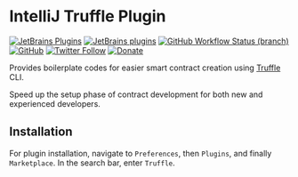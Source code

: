 # IntelliJ Truffle Plugin

[![JetBrains Plugins](https://img.shields.io/jetbrains/plugin/v/18559-truffle)](https://plugins.jetbrains.com/plugin/18559-truffle)
[![JetBrains plugins](https://img.shields.io/jetbrains/plugin/d/18559-truffle)](https://plugins.jetbrains.com/plugin/18559-truffle/versions)
[![GitHub Workflow Status (branch)](https://img.shields.io/github/actions/workflow/status/nekofar/intellij-truffle/build.yml?branch=master)](https://github.com/nekofar/intellij-truffle/actions/workflows/build.yml)
[![GitHub](https://img.shields.io/github/license/nekofar/intellij-truffle)](https://github.com/nekofar/intellij-truffle/blob/master/LICENSE)
[![Twitter Follow](https://img.shields.io/badge/follow-%40nekofar-1DA1F2?logo=twitter&style=flat)](https://twitter.com/nekofar)
[![Donate](https://img.shields.io/badge/donate-nekofar.crypto-a2b9bc?logo=ko-fi&logoColor=white)](https://ud.me/nekofar.crypto)


<!-- Plugin description -->
Provides boilerplate codes for easier smart contract creation using [Truffle](https://trufflesuite.com/truffle/) CLI.

Speed up the setup phase of contract development for both new and experienced developers.
<!-- Plugin description end -->

## Installation

For plugin installation, navigate to `Preferences`, then `Plugins`, and finally `Marketplace`. In the search bar, enter `Truffle`.

